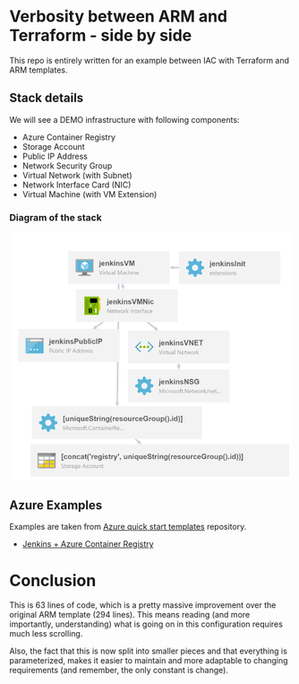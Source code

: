 

# Verbosity between ARM and Terraform - side by side

This repo is entirely written for an example between IAC with Terraform and ARM templates.

## Stack details

We will see a DEMO infrastructure with following components:


- Azure Container Registry
- Storage Account
- Public IP Address
- Network Security Group
- Virtual Network (with Subnet)
- Network Interface Card (NIC)
- Virtual Machine (with VM Extension)

### Diagram of the stack

![alt text](./images/resources.png "Elements")

## Azure Examples

Examples are taken from [Azure quick start templates](https://github.com/Azure/azure-quickstart-templates) repository.

 - [Jenkins + Azure Container Registry](https://github.com/Azure/azure-quickstart-templates/tree/master/201-jenkins-acr)


# Conclusion

This is 63 lines of code, which is a pretty massive improvement over the original ARM template (294 lines). This means reading (and more importantly, understanding) what is going on in this configuration requires much less scrolling.

Also, the fact that this is now split into smaller pieces and that everything is parameterized, makes it easier to maintain and more adaptable to changing requirements (and remember, the only constant is change).

